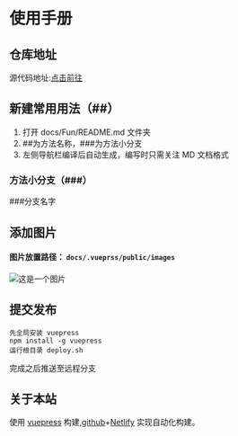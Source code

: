 <!--
 * @Desc: ---   ----
 * @Date: 2019-11-11 16:26:10
 * @LastEditors: 王
 * @LastEditTime: 2019-11-12 10:20:37
 -->

# 使用手册

## 仓库地址

源代码地址:[点击前往](https://github.com/xunless/CommonJS.git)

## 新建常用用法（##）

1. 打开 docs/Fun/README.md 文件夹
2. ##为方法名称，###为方法小分支
3. 左侧导航栏编译后自动生成，编写时只需关注 MD 文档格式

### 方法小分支（###）

###分支名字

## 添加图片

#### 图片放置路径： `docs/.vueprss/public/images`

![这是一个图片](/images/favicon.ico)

## 提交发布

```
先全局安装 vuepress
npm install -g vuepress
运行根目录 deploy.sh
```

完成之后推送至远程分支

## 关于本站

使用 [vuepress](https://vuepress.vuejs.org/zh/) 构建,[github](https://github.com)+[Netlify](https://app.netlify.com) 实现自动化构建。

